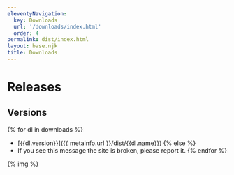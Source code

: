 ```yaml
---
eleventyNavigation:
  key: Downloads
  url: '/downloads/index.html'
  order: 4
permalink: dist/index.html
layout: base.njk
title: Downloads
---
```

# Releases
## Versions

{% for dl in downloads %}
- [{{dl.version}}]({{ metainfo.url }}/dist/{{dl.name}})
{% else %}
- If you see this message the site is broken, please report it.
{% endfor %}

{% img %}

